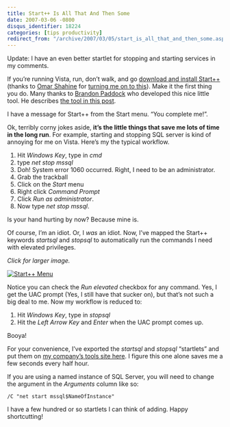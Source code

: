 ```yaml
---
title: Start++ Is All That And Then Some
date: 2007-03-06 -0800
disqus_identifier: 18224
categories: [tips productivity]
redirect_from: "/archive/2007/03/05/start_is_all_that_and_then_some.aspx/"
---
```


Update: I have an even better startlet for stopping and starting
services in my comments.

If you’re running Vista, run, don’t walk, and go [download and install
Start++](http://brandonlive.com/startplusplus/download "Start++ Download")
(thanks to [Omar
Shahine](http://www.shahine.com/omar/ "Omar Shahine’s Blog") for
[turning me on to
this](http://www.shahine.com/omar/Start.aspx "Start++")). Make it the
first thing you do. Many thanks to [Brandon
Paddock](http://brandonlive.com/ "Brandon Paddock’s Blog") who developed
this nice little tool. He describes [the tool in this
post](http://brandonlive.com/2007/02/22/new-tool-i-made-for-vista-start/ "New Tool For Vista").

I have a message for Start++ from the Start menu. “You complete me!”.

Ok, terribly corny jokes aside, **it’s the little things that save me
lots of time in the long run**. For example, starting and stopping SQL
server is kind of annoying for me on Vista. Here’s my the typical
workflow.

1.  Hit *Windows Key*, type in *cmd*
2.  type *net stop mssql*
3.  Doh! System error 1060 occurred. Right, I need to be an
    administrator.
4.  Grab the trackball
5.  Click on the *Start* menu
6.  Right click *Command Prompt*
7.  Click *Run as administrator*.
8.  Now type *net stop mssql*.

Is your hand hurting by now? Because mine is.

Of course, I’m an idiot. Or, I *was* an idiot. Now, I’ve mapped the
Start++ keywords *startsql* and *stopsql* to automatically run the
commands I need with elevated privileges.

*Click for larger image.*

[![Start++
Menu](https://haacked.com/images/haacked_com/WindowsLiveWriter/StartIsAllThatAndThenSome_ABF8/Start++_thumb%5B3%5D.png)](https://haacked.com/images/haacked_com/WindowsLiveWriter/StartIsAllThatAndThenSome_ABF8/Start++%5B5%5D.png)

Notice you can check the *Run elevated* checkbox for any command. Yes, I
get the UAC prompt (Yes, I still have that sucker on), but that’s not
such a big deal to me. Now my workflow is reduced to:

1.  Hit *Windows Key*, type in *stopsql*
2.  Hit the *Left Arrow Key* and *Enter* when the UAC prompt comes up.

Booya!

For your convenience, I’ve exported the *startsql* and *stopsql*
“startlets” and put them on [my company’s tools site
here](http://tools.veloc-it.com/tabid/58/grm2id/22/Default.aspx "Start and Stop SQL Start++ Startlet").
I figure this one alone saves me a few seconds every half hour.

If you are using a named instance of SQL Server, you will need to change
the argument in the *Arguments* column like so:

`/C "net start mssql$NameOfInstance"`

I have a few hundred or so startlets I can think of adding. Happy
shortcutting!
